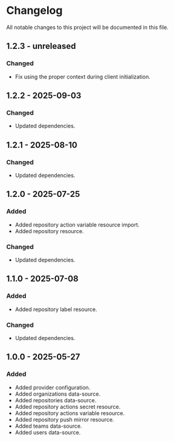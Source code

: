 # Changelog

All notable changes to this project will be documented in this file.

## 1.2.3 - unreleased

### Changed

- Fix using the proper context during client initialization.

## 1.2.2 - 2025-09-03

### Changed

- Updated dependencies.

## 1.2.1 - 2025-08-10

### Changed

- Updated dependencies.

## 1.2.0 - 2025-07-25

### Added

- Added repository action variable resource import.
- Added repository resource.

### Changed

- Updated dependencies.

## 1.1.0 - 2025-07-08

### Added

- Added repository label resource.

### Changed

- Updated dependencies.

## 1.0.0 - 2025-05-27

### Added

- Added provider configuration.
- Added organizations data-source.
- Added repositories data-source.
- Added repository actions secret resource.
- Added repository actions variable resource.
- Added repository push mirror resource.
- Added teams data-source.
- Added users data-source.
